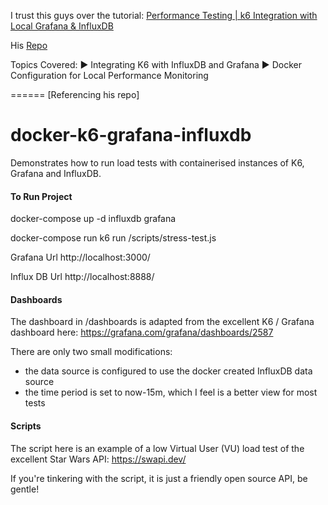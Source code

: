 I trust this guys over the tutorial: [Performance Testing | k6 Integration with Local Grafana & InfluxDB](https://www.youtube.com/watch?v=qnPGSRc-BhU)

His [Repo](https://github.com/Huzaifa-Asif/K6-Local-Testing-With-Grafana-InfluxDB)

Topics Covered:
▶️ Integrating K6 with InfluxDB and Grafana
▶️ Docker Configuration for Local Performance Monitoring

====== [Referencing his repo]

# docker-k6-grafana-influxdb
Demonstrates how to run load tests with containerised instances of K6, Grafana and InfluxDB.

#### To Run Project
docker-compose up -d influxdb grafana

docker-compose run k6 run /scripts/stress-test.js


Grafana Url
http://localhost:3000/

Influx DB Url 
http://localhost:8888/



#### Dashboards
The dashboard in /dashboards is adapted from the excellent K6 / Grafana dashboard here:
https://grafana.com/grafana/dashboards/2587

There are only two small modifications:
* the data source is configured to use the docker created InfluxDB data source
* the time period is set to now-15m, which I feel is a better view for most tests

#### Scripts
The script here is an example of a low Virtual User (VU) load test of the excellent Star Wars API:
https://swapi.dev/

If you're tinkering with the script, it is just a friendly open source API, be gentle!